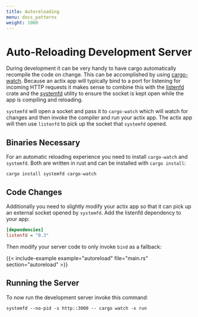```yaml
---
title: Autoreloading
menu: docs_patterns
weight: 1000
---
```


# Auto-Reloading Development Server

During development it can be very handy to have cargo automatically recompile
the code on change.  This can be accomplished by using
[cargo-watch](https://github.com/passcod/cargo-watch).  Because an actix app
will typically bind to a port for listening for incoming HTTP requests it makes
sense to combine this with the [listenfd](https://crates.io/crates/listenfd)
crate and the [systemfd](https://github.com/mitsuhiko/systemfd) utility to
ensure the socket is kept open while the app is compiling and reloading.

`systemfd` will open a socket and pass it to `cargo-watch` which will watch for
changes and then invoke the compiler and run your actix app.  The actix app
will then use `listenfd` to pick up the socket that `systemfd` opened.

## Binaries Necessary

For an automatic reloading experience you need to install `cargo-watch` and
`systemfd`.  Both are written in rust and can be installed with `cargo install`:

```
cargo install systemfd cargo-watch
```

## Code Changes

Additionally you need to slightly modify your actix app so that it can pick up
an external socket opened by `systemfd`.  Add the listenfd dependency to your
app:

```ini
[dependencies]
listenfd = "0.3"
```

Then modify your server code to only invoke `bind` as a fallback:

{{< include-example example="autoreload" file="main.rs" section="autoreload" >}}

## Running the Server

To now run the development server invoke this command:

```
systemfd --no-pid -s http::3000 -- cargo watch -x run
```

